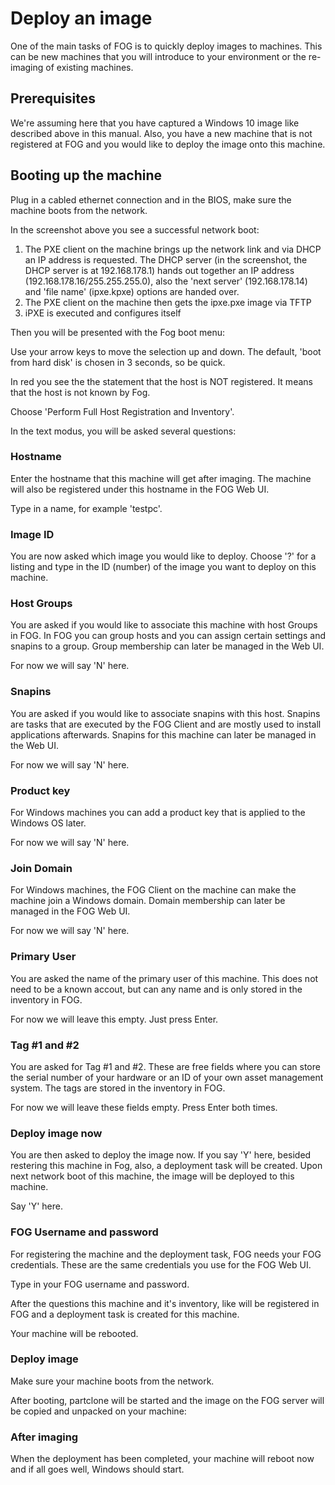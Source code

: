 # Deploy an image

One of the main tasks of FOG is to quickly deploy images to machines.
This can be new machines that you will introduce to your environment or
the re-imaging of existing machines.

## Prerequisites

We\'re assuming here that you have captured a Windows 10 image like
described above in this manual. Also, you have a new machine that is not
registered at FOG and you would like to deploy the image onto this
machine.

## Booting up the machine

Plug in a cabled ethernet connection and in the BIOS, make sure the
machine boots from the network.

In the screenshot above you see a successful network boot:

1.  The PXE client on the machine brings up the network link and via
    DHCP an IP address is requested. The DHCP server (in the screenshot,
    the DHCP server is at 192.168.178.1) hands out together an IP
    address (192.168.178.16/255.255.255.0), also the \'next server\'
    (192.168.178.14) and \'file name\' (ipxe.kpxe) options are handed
    over.
2.  The PXE client on the machine then gets the ipxe.pxe image via TFTP
3.  iPXE is executed and configures itself

Then you will be presented with the Fog boot menu:

Use your arrow keys to move the selection up and down. The default,
\'boot from hard disk\' is chosen in 3 seconds, so be quick.

In red you see the the statement that the host is NOT registered. It
means that the host is not known by Fog.

Choose \'Perform Full Host Registration and Inventory\'.

In the text modus, you will be asked several questions:

### Hostname

Enter the hostname that this machine will get after imaging. The machine
will also be registered under this hostname in the FOG Web UI.

Type in a name, for example \'testpc\'.

### Image ID

You are now asked which image you would like to deploy. Choose \'?\' for
a listing and type in the ID (number) of the image you want to deploy on
this machine.

### Host Groups

You are asked if you would like to associate this machine with host
Groups in FOG. In FOG you can group hosts and you can assign certain
settings and snapins to a group. Group membership can later be managed
in the Web UI.

For now we will say \'N\' here.

### Snapins

You are asked if you would like to associate snapins with this host.
Snapins are tasks that are executed by the FOG Client and are mostly
used to install applications afterwards. Snapins for this machine can
later be managed in the Web UI.

For now we will say \'N\' here.

### Product key

For Windows machines you can add a product key that is applied to the
Windows OS later.

For now we will say \'N\' here.

### Join Domain

For Windows machines, the FOG Client on the machine can make the machine
join a Windows domain. Domain membership can later be managed in the FOG
Web UI.

For now we will say \'N\' here.

### Primary User

You are asked the name of the primary user of this machine. This does
not need to be a known accout, but can any name and is only stored in
the inventory in FOG.

For now we will leave this empty. Just press Enter.

### Tag #1 and #2

You are asked for Tag #1 and #2. These are free fields where you can
store the serial number of your hardware or an ID of your own asset
management system. The tags are stored in the inventory in FOG.

For now we will leave these fields empty. Press Enter both times.

### Deploy image now

You are then asked to deploy the image now. If you say \'Y\' here,
besided restering this machine in Fog, also, a deployment task will be
created. Upon next network boot of this machine, the image will be
deployed to this machine.

Say \'Y\' here.

### FOG Username and password

For registering the machine and the deployment task, FOG needs your FOG
credentials. These are the same credentials you use for the FOG Web UI.

Type in your FOG username and password.

After the questions this machine and it\'s inventory, like will be
registered in FOG and a deployment task is created for this machine.

Your machine will be rebooted.

### Deploy image

Make sure your machine boots from the network.

After booting, partclone will be started and the image on the FOG server
will be copied and unpacked on your machine:

### After imaging

When the deployment has been completed, your machine will reboot now and
if all goes well, Windows should start.

